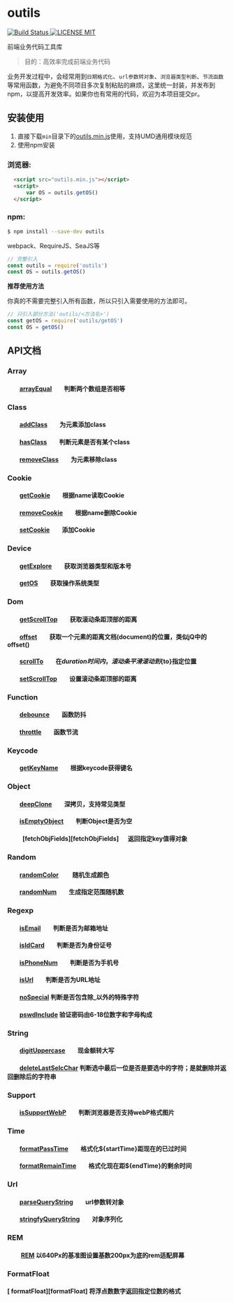 # outils

[![Build Status](https://travis-ci.org/proYang/outils.svg?branch=master) ![LICENSE MIT](https://img.shields.io/npm/l/express.svg)](https://www.npmjs.com/package/outils) 


前端业务代码工具库  

> 目的：高效率完成前端业务代码

业务开发过程中，会经常用到`日期格式化`、`url参数转对象`、`浏览器类型判断`、`节流函数`等常用函数，为避免不同项目多次复制粘贴的麻烦，这里统一封装，并发布到npm，以提高开发效率。如果你也有常用的代码，欢迎为本项目提交pr。

## 安装使用

1. 直接下载`min`目录下的[outils.min.js](https://github.com/proYang/outils/blob/master/min/outils.min.js)使用，支持UMD通用模块规范  
2. 使用npm安装

### 浏览器:
``` html
  <script src="outils.min.js"></script>
  <script>
      var OS = outils.getOS()
  </script>
```

### npm:
``` bash
$ npm install --save-dev outils
```

webpack、RequireJS、SeaJS等

``` javascript
// 完整引入
const outils = require('outils')
const OS = outils.getOS()
```

**推荐使用方法**  

你真的不需要完整引入所有函数，所以只引入需要使用的方法即可。
``` javascript
// 只引入部分方法('outils/<方法名>')
const getOS = require('outils/getOS')
const OS = getOS()
```
## API文档

### Array  
#### &emsp;&emsp;[arrayEqual][arrayEqual]&emsp;&emsp;判断两个数组是否相等 

### Class
#### &emsp;&emsp;[addClass][addClass]&emsp;&emsp;为元素添加class  
#### &emsp;&emsp;[hasClass][hasClass]&emsp;&emsp;判断元素是否有某个class  
#### &emsp;&emsp;[removeClass][removeClass]&emsp;&emsp;为元素移除class  

### Cookie 
#### &emsp;&emsp;[getCookie][getCookie]&emsp;&emsp;根据name读取Cookie  
#### &emsp;&emsp;[removeCookie][removeCookie]&emsp;&emsp;根据name删除Cookie
#### &emsp;&emsp;[setCookie][setCookie]&emsp;&emsp;添加Cookie 

### Device  
#### &emsp;&emsp;[getExplore][getExplore]&emsp;&emsp;获取浏览器类型和版本号  
#### &emsp;&emsp;[getOS][getOS]&emsp;&emsp;获取操作系统类型

### Dom  
#### &emsp;&emsp;[getScrollTop][getScrollTop]&emsp;&emsp;获取滚动条距顶部的距离
#### &emsp;&emsp;[offset][offset]&emsp;&emsp;获取一个元素的距离文档(document)的位置，类似jQ中的offset()
#### &emsp;&emsp;[scrollTo][scrollTo]&emsp;&emsp;在${duration}时间内，滚动条平滑滚动到${to}指定位置
#### &emsp;&emsp;[setScrollTop][setScrollTop]&emsp;&emsp;设置滚动条距顶部的距离

### Function  
#### &emsp;&emsp;[debounce][debounce]&emsp;&emsp;函数防抖   
#### &emsp;&emsp;[throttle][throttle]&emsp;&emsp;函数节流   

### Keycode  
#### &emsp;&emsp;[getKeyName][getKeyName]&emsp;&emsp;根据keycode获得键名 

### Object  
#### &emsp;&emsp;[deepClone][deepClone]&emsp;&emsp;深拷贝，支持常见类型
#### &emsp;&emsp;[isEmptyObject][isEmptyObject]&emsp;&emsp;判断Object是否为空

#### &emsp; &emsp; [fetchObjFields][fetchObjFields] &emsp; 返回指定key值得对象

### Random  
#### &emsp;&emsp;[randomColor][randomColor] &emsp;&emsp;随机生成颜色
#### &emsp;&emsp;[randomNum][randomNum]&emsp;&emsp;生成指定范围随机数 

### Regexp  
#### &emsp;&emsp;[isEmail][isEmail]&emsp;&emsp;判断是否为邮箱地址 
#### &emsp;&emsp;[isIdCard][isIdCard]&emsp;&emsp;判断是否为身份证号
#### &emsp;&emsp;[isPhoneNum][isPhoneNum]&emsp;&emsp;判断是否为手机号  
#### &emsp;&emsp;[isUrl][isUrl]&emsp;&emsp;判断是否为URL地址

#### &emsp;&emsp;**[noSpecial](https://github.com/haohualiangshi/outils/blob/master/noSpecial.js)**    判断是否包含除_以外的特殊字符

#### &emsp;&emsp;[pswdInclude](https://github.com/haohualiangshi/outils/blob/master/pswdInclude.js)  验证密码由6-18位数字和字母构成



### String  
#### &emsp;&emsp;[digitUppercase][digitUppercase]&emsp;&emsp;现金额转大写

#### &emsp;&emsp;[deleteLastSelcChar](https://github.com/haohualiangshi/outils/blob/master/deleteLastSelcChar.js) 判断选中最后一位是否是要选中的字符；是就删除并返回删除后的字符串

### Support  
#### &emsp;&emsp;[isSupportWebP][isSupportWebP]&emsp;&emsp;判断浏览器是否支持webP格式图片
#### 

### Time  
#### &emsp;&emsp;[formatPassTime][formatPassTime]&emsp;&emsp;格式化${startTime}距现在的已过时间
#### &emsp;&emsp;[formatRemainTime][formatRemainTime]&emsp;&emsp;格式化现在距${endTime}的剩余时间

### Url
#### &emsp;&emsp;[parseQueryString][parseQueryString]&emsp;&emsp;url参数转对象
#### &emsp;&emsp;[stringfyQueryString][stringfyQueryString]&emsp;&emsp;对象序列化

### REM

#### &emsp;&emsp; [REM][REM]   以640Px的基准图设置基数200px为底的rem适配屏幕

### FormatFloat

#### [ formatFloat][formatFloat]    将浮点数数字返回指定位数的格式



[arrayEqual]:https://github.com/proYang/outils/blob/master/src/array/arrayEqual.js

[addClass]:https://github.com/proYang/outils/blob/master/src/class/addClass.js
[hasClass]:https://github.com/proYang/outils/blob/master/src/class/hasClass.js
[removeClass]:https://github.com/proYang/outils/blob/master/src/class/removeClass.js

[getCookie]:https://github.com/proYang/outils/blob/master/src/cookie/getCookie.js
[removeCookie]:https://github.com/proYang/outils/blob/master/src/cookie/removeCookie.js
[setCookie]:https://github.com/proYang/outils/blob/master/src/cookie/setCookie.js

[getExplore]:https://github.com/proYang/outils/blob/master/src/device/getExplore.js
[getOS]:https://github.com/proYang/outils/blob/master/src/device/getOS.js

[getScrollTop]:https://github.com/proYang/outils/blob/master/src/dom/getScrollTop.js
[offset]:https://github.com/proYang/outils/blob/master/src/dom/offset.js
[scrollTo]:https://github.com/proYang/outils/blob/master/src/dom/scrollTo.js
[setScrollTop]:https://github.com/proYang/outils/blob/master/src/dom/setScrollTop.js

[debounce]:https://github.com/proYang/outils/blob/master/src/function/debounce.js
[throttle]:https://github.com/proYang/outils/blob/master/src/function/throttle.js

[getKeyName]:https://github.com/proYang/outils/blob/master/src/keycode/getKeyName.js

[deepClone]:https://github.com/proYang/outils/blob/master/src/object/deepClone.js
[isEmptyObject]:https://github.com/proYang/outils/blob/master/src/object/isEmptyObject.js

[randomColor]:https://github.com/proYang/outils/blob/master/src/random/randomColor.js
[randomNum]:https://github.com/proYang/outils/blob/master/src/random/randomNum.js

[isEmail]:https://github.com/proYang/outils/blob/master/src/regexp/isEmail.js
[isIdCard]:https://github.com/proYang/outils/blob/master/src/regexp/isIdCard.js
[isPhoneNum]:https://github.com/proYang/outils/blob/master/src/regexp/isPhoneNum.js
[isUrl]:https://github.com/proYang/outils/blob/master/src/regexp/isUrl.js

[digitUppercase]:https://github.com/proYang/outils/blob/master/src/string/digitUppercase.js

[isSupportWebP]:https://github.com/proYang/outils/blob/master/src/support/isSupportWebP.js

[formatPassTime]:https://github.com/proYang/outils/blob/master/src/time/formatPassTime.js
[formatRemainTime]:https://github.com/proYang/outils/blob/master/src/time/formatRemainTime.js

[parseQueryString]:https://github.com/proYang/outils/blob/master/src/url/parseQueryString.js
[stringfyQueryString]:https://github.com/proYang/outils/blob/master/src/url/stringfyQueryString.js
[deleteLastSelcChar]:https://github.com/haohualiangshi/outils/blob/master/deleteLastSelcChar.js
[noSpecial]:https://github.com/haohualiangshi/outils/blob/master/noSpecial.js
[pswdInclude]:https://github.com/haohualiangshi/outils/blob/master/pswdInclude.js
[REM]:https://github.com/haohualiangshi/outils/blob/master/rem.js



